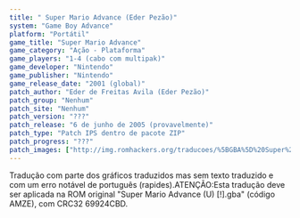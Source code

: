```yaml
---
title: " Super Mario Advance (Eder Pezão)"
system: "Game Boy Advance"
platform: "Portátil"
game_title: "Super Mario Advance"
game_category: "Ação - Plataforma"
game_players: "1-4 (cabo com multipak)"
game_developer: "Nintendo"
game_publisher: "Nintendo"
game_release_date: "2001 (global)"
patch_author: "Eder de Freitas Avila (Eder Pezão)"
patch_group: "Nenhum"
patch_site: "Nenhum"
patch_version: "???"
patch_release: "6 de junho de 2005 (provavelmente)"
patch_type: "Patch IPS dentro de pacote ZIP"
patch_progress: "???"
patch_images: ["http://img.romhackers.org/traducoes/%5BGBA%5D%20Super%20Mario%20Advance%20-%20Eder%20Pezao%20-%201.png","http://img.romhackers.org/traducoes/%5BGBA%5D%20Super%20Mario%20Advance%20-%20Eder%20Pezao%20-%202.png","http://img.romhackers.org/traducoes/%5BGBA%5D%20Super%20Mario%20Advance%20-%20Eder%20Pezao%20-%203.png"]
---
```

Tradução com parte dos gráficos traduzidos mas sem texto traduzido e com um erro notável de português (rapides).ATENÇÃO:Esta tradução deve ser aplicada na ROM original "Super Mario Advance (U) [!].gba" (código AMZE), com CRC32 69924CBD.